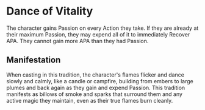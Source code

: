 # Dance of Vitality
The character gains Passion on every Action they take. If they are already at their maximum Passion, they may expend all of it to immediately Recover APA. They cannot gain more APA than they had Passion.

## Manifestation
When casting in this tradition, the character's flames flicker and dance slowly and calmly, like a candle or campfire, building from embers to large plumes and back again as they gain and expend Passion. This tradition manifests as billows of smoke and sparks that surround them and any active magic they maintain, even as their true flames burn cleanly.